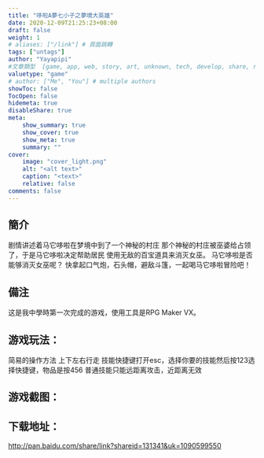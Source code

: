 ```yaml
---
title: "哆啦A夢七小子之夢境大英雄"
date: 2020-12-09T21:25:23+08:00
draft: false
weight: 1
# aliases: ["/link"] # 頁面跳轉
tags: ["untags"]
author: "Yayapipi"
#文章類型  [game, app, web, story, art, unknown, tech, develop, share, review]
valuetype: "game" 
# author: ["Me", "You"] # multiple authors
showToc: false
TocOpen: false
hidemeta: true
disableShare: true
meta:
    show_summary: true
    show_cover: true
    show_meta: true
    summary: ""
cover:
    image: "cover_light.png"
    alt: "<alt text>"
    caption: "<text>"
    relative: false
comments: false
---
```


## 簡介
剧情讲述着马它哆啦在梦境中到了一个神秘的村庄
那个神秘的村庄被巫婆给占领了，于是马它哆啦决定帮助居民
使用无敌的百宝道具来消灭女巫。
马它哆啦是否能够消灭女巫呢？
快拿起口气炮，石头帽，避敌斗篷，一起喝马它哆啦冒险吧！

## 備注
这是我中學時第一次完成的游戏，使用工具是RPG Maker VX。

## 游戏玩法：
简易的操作方法
上下左右行走
技能快捷键打开esc，选择你要的技能然后按123选择快捷键，物品是按456
普通技能只能远距离攻击，近距离无效

## 游戏截图：

##  下载地址：
http://pan.baidu.com/share/link?shareid=131341&uk=1090599550